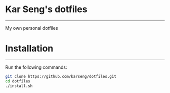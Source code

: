 # Kar Seng's dotfiles
---
My own personal dotfiles

# Installation
---
Run the following commands:

```bash
git clone https://github.com/karseng/dotfiles.git
cd dotfiles
./install.sh
```
